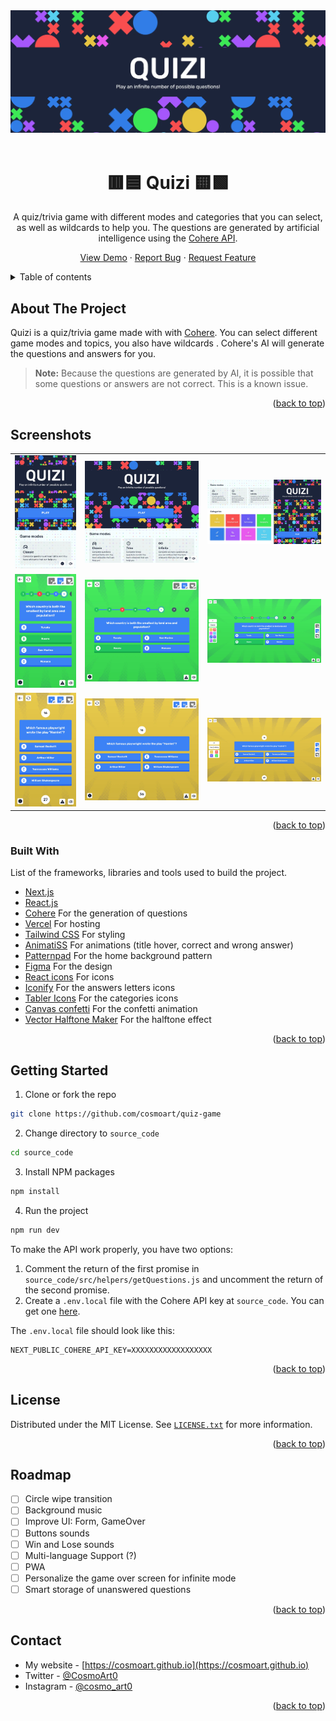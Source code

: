 <div id="top"></div>

<!-- PROJECT LOGO -->
<div align="center">
<a href="https://quizi.vercel.app"><img src="./readme/header.webp" alt="Instagram" /></a>
<br/>
<br />

  # 🟥🟦 Quizi 🟨🟩

A quiz/trivia game with different modes and categories that you can select, as well as wildcards to help you. The questions are generated by artificial intelligence using the [Cohere API](https://midu.link/ia).

  <a href="https://quizi.vercel.app">View Demo</a>
  ·
  <a href="https://github.com/cosmoart/quiz-game/issues">Report Bug</a>
  ·
  <a href="https://github.com/cosmoart/quiz-game/issues">Request Feature</a>
</div>



<!-- TABLE OF CONTENTS -->
<details>
<summary>Table of contents</summary>

- [About The Project](#about-the-project)
- [Screenshots](#screenshots)
- [Built With](#built-with)
- [Getting Started](#getting-started)
- [License](#license)
- [Roadmap](#roadmap)
- [Contact](#contact)
</details>

<!-- ABOUT THE PROJECT -->
## About The Project

Quizi is a quiz/trivia game made with with [Cohere](https://cohere.ai). You can select different game modes and topics, you also have wildcards . Cohere's AI will generate the questions and answers for you.

> **Note:** Because the questions are generated by AI, it is possible that some questions or answers are not correct. This is a known issue.

<p align="right">(<a href="#top">back to top</a>)</p>


<!-- SCREENSHOTS -->
## Screenshots

<table>
    <tr>
      <td>
          <img src="./readme/home_mobile.webp" width="100%" title="Home in Mobile"  />
      </td>
      <td>
          <img src="./readme/home_tablet.webp" width="100%" title="Home in Tablet"/>
      </td>
      <td>
          <img src="./readme/home_desktop.webp" width="100%" title="Home in Desktop"/>
      </td>
    </tr>
        <tr>
      <td>
          <img src="./readme/play_classic_mobile.webp" width="100%" title="Play, classic mode in Mobile"  />
      </td>
      <td>
          <img src="./readme/play_classic_tablet.webp" width="100%" title="Play, classic mode in Tablet"/>
      </td>
      <td>
          <img src="./readme/play_classic_desktop.webp" width="100%" title="Play, classic mode in Desktop"/>
      </td>
    </tr>
    <tr>
      <td>
          <img src="./readme/play_time_mobile.webp" width="100%" title="Play, time and infinity mode in Mobile"  />
      </td>
      <td>
          <img src="./readme/play_time_tablet.webp" width="100%" title="Play, time and infinity mode in Tablet"/>
      </td>
      <td>
          <img src="./readme/play_time_desktop.webp" width="100%" title="Play, time and infinity mode in Desktop"/>
      </td>
    </tr>
</table>

<p align="right">(<a href="#top">back to top</a>)</p>


### Built With

List of the frameworks, libraries and tools used to build the project.

* [Next.js](https://nextjs.org/)
* [React.js](https://reactjs.org/)
* [Cohere](https://midu.link/ia) For the generation of questions
* [Vercel](https://vercel.com/) For hosting
* [Tailwind CSS](https://tailwindcss.com/) For styling
* [AnimatiSS](https://xsgames.co/animatiss/) For animations (title hover, correct and wrong answer)
* [Patternpad](https://patternpad.com/editor.html) For the home background pattern
* [Figma](https://www.figma.com/) For the design
* [React icons](https://react-icons.github.io/react-icons/) For icons
* [Iconify](https://iconify.design) For the answers letters icons
* [Tabler Icons](https://tablericons.com) For the categories icons
* [Canvas confetti](https://www.npmjs.com/package/canvas-confetti) For the confetti animation
* [Vector Halftone Maker](https://halftone.xoihazard.com) For the halftone effect

<p align="right">(<a href="#top">back to top</a>)</p>


<!-- GETTING STARTED -->
## Getting Started

1. Clone or fork the repo
```sh
git clone https://github.com/cosmoart/quiz-game
```
2. Change directory to `source_code`
```sh
cd source_code
```
3. Install NPM packages
```sh
npm install
```
4. Run the project
```sh
npm run dev
```

To make the API work properly, you have two options:
1. Comment the return of the first promise in `source_code/src/helpers/getQuestions.js` and uncomment the return of the second promise.
2. Create a `.env.local` file with the Cohere API key at `source_code`. You can get one [here](https://midu.link/ia).

The `.env.local` file should look like this:

```
NEXT_PUBLIC_COHERE_API_KEY=XXXXXXXXXXXXXXXXXX
```

<p align="right">(<a href="#top">back to top</a>)</p>



<!-- LICENSE -->
## License

Distributed under the MIT License. See [`LICENSE.txt`](https://github.com/cosmoart/quiz-game/blob/main/LICENCE) for more information.

<p align="right">(<a href="#top">back to top</a>)</p>


<!-- ROADMAP -->
## Roadmap

- [ ] Circle wipe transition
- [ ] Background music
- [ ] Improve UI: Form, GameOver
- [ ] Buttons sounds
- [ ] Win and Lose sounds
- [ ] Multi-language Support (?)
- [ ] PWA
- [ ] Personalize the game over screen for infinite mode
- [ ] Smart storage of unanswered questions

<p align="right">(<a href="#top">back to top</a>)</p>

<!-- CONTACT -->
## Contact

-   My website - [https://cosmoart.github.io](https://cosmoart.github.io)
-   Twitter - [@CosmoArt0](https://twitter.com/cosmoart0)
-   Instagram - [@cosmo_art0](https://www.instagram.com/cosmo_art0/)

<p align="right">(<a href="#top">back to top</a>)</p>
